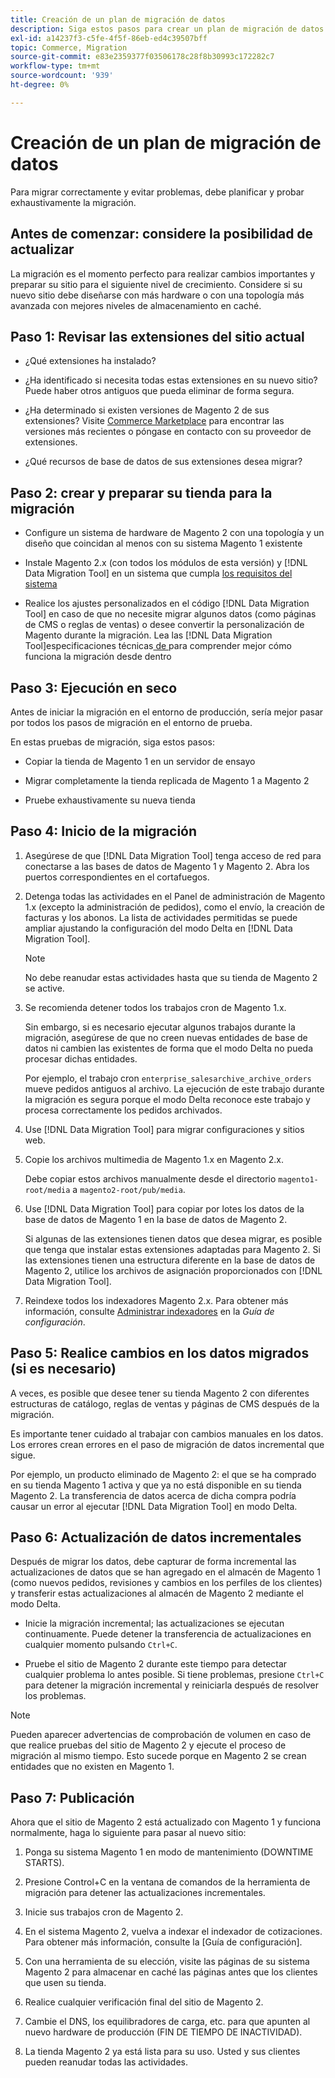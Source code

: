 ```yaml
---
title: Creación de un plan de migración de datos
description: Siga estos pasos para crear un plan de migración de datos para garantizar una actualización correcta de Magento 1 a Magento 2.
exl-id: a14237f3-c5fe-4f5f-86eb-ed4c39507bff
topic: Commerce, Migration
source-git-commit: e83e2359377f03506178c28f8b30993c172282c7
workflow-type: tm+mt
source-wordcount: '939'
ht-degree: 0%

---
```


# Creación de un plan de migración de datos

Para migrar correctamente y evitar problemas, debe planificar y probar exhaustivamente la migración.

## Antes de comenzar: considere la posibilidad de actualizar

La migración es el momento perfecto para realizar cambios importantes y preparar su sitio para el siguiente nivel de crecimiento. Considere si su nuevo sitio debe diseñarse con más hardware o con una topología más avanzada con mejores niveles de almacenamiento en caché.

## Paso 1: Revisar las extensiones del sitio actual

* ¿Qué extensiones ha instalado?

* ¿Ha identificado si necesita todas estas extensiones en su nuevo sitio? Puede haber otros antiguos que pueda eliminar de forma segura.

* ¿Ha determinado si existen versiones de Magento 2 de sus extensiones? Visite [Commerce Marketplace] para encontrar las versiones más recientes o póngase en contacto con su proveedor de extensiones.

* ¿Qué recursos de base de datos de sus extensiones desea migrar?

## Paso 2: crear y preparar su tienda para la migración

* Configure un sistema de hardware de Magento 2 con una topología y un diseño que coincidan al menos con su sistema Magento 1 existente

* Instale Magento 2.x (con todos los módulos de esta versión) y [!DNL Data Migration Tool] en un sistema que cumpla [los requisitos del sistema](../../installation/system-requirements.md)

* Realice los ajustes personalizados en el código [!DNL Data Migration Tool] en caso de que no necesite migrar algunos datos (como páginas de CMS o reglas de ventas) o desee convertir la personalización de Magento durante la migración. Lea las [!DNL Data Migration Tool]especificaciones técnicas[ de ](technical-specification.md) para comprender mejor cómo funciona la migración desde dentro

## Paso 3: Ejecución en seco

Antes de iniciar la migración en el entorno de producción, sería mejor pasar por todos los pasos de migración en el entorno de prueba.

En estas pruebas de migración, siga estos pasos:

* Copiar la tienda de Magento 1 en un servidor de ensayo

* Migrar completamente la tienda replicada de Magento 1 a Magento 2

* Pruebe exhaustivamente su nueva tienda

## Paso 4: Inicio de la migración

1. Asegúrese de que [!DNL Data Migration Tool] tenga acceso de red para conectarse a las bases de datos de Magento 1 y Magento 2. Abra los puertos correspondientes en el cortafuegos.

1. Detenga todas las actividades en el Panel de administración de Magento 1.x (excepto la administración de pedidos), como el envío, la creación de facturas y los abonos. La lista de actividades permitidas se puede ampliar ajustando la configuración del modo Delta en [!DNL Data Migration Tool].

   >[!NOTE]
   >
   >No debe reanudar estas actividades hasta que su tienda de Magento 2 se active.

1. Se recomienda detener todos los trabajos cron de Magento 1.x.

   Sin embargo, si es necesario ejecutar algunos trabajos durante la migración, asegúrese de que no creen nuevas entidades de base de datos ni cambien las existentes de forma que el modo Delta no pueda procesar dichas entidades.

   Por ejemplo, el trabajo cron `enterprise_salesarchive_archive_orders` mueve pedidos antiguos al archivo. La ejecución de este trabajo durante la migración es segura porque el modo Delta reconoce este trabajo y procesa correctamente los pedidos archivados.

1. Use [!DNL Data Migration Tool] para migrar configuraciones y sitios web.

1. Copie los archivos multimedia de Magento 1.x en Magento 2.x.

   Debe copiar estos archivos manualmente desde el directorio `magento1-root/media` a `magento2-root/pub/media`.

1. Use [!DNL Data Migration Tool] para copiar por lotes los datos de la base de datos de Magento 1 en la base de datos de Magento 2.

   Si algunas de las extensiones tienen datos que desea migrar, es posible que tenga que instalar estas extensiones adaptadas para Magento 2. Si las extensiones tienen una estructura diferente en la base de datos de Magento 2, utilice los archivos de asignación proporcionados con [!DNL Data Migration Tool].

1. Reindexe todos los indexadores Magento 2.x. Para obtener más información, consulte [Administrar indexadores](../../configuration/cli/manage-indexers.md) en la _Guía de configuración_.

## Paso 5: Realice cambios en los datos migrados (si es necesario)

A veces, es posible que desee tener su tienda Magento 2 con diferentes estructuras de catálogo, reglas de ventas y páginas de CMS después de la migración.

Es importante tener cuidado al trabajar con cambios manuales en los datos. Los errores crean errores en el paso de migración de datos incremental que sigue.

Por ejemplo, un producto eliminado de Magento 2: el que se ha comprado en su tienda Magento 1 activa y que ya no está disponible en su tienda Magento 2. La transferencia de datos acerca de dicha compra podría causar un error al ejecutar [!DNL Data Migration Tool] en modo Delta.

## Paso 6: Actualización de datos incrementales

Después de migrar los datos, debe capturar de forma incremental las actualizaciones de datos que se han agregado en el almacén de Magento 1 (como nuevos pedidos, revisiones y cambios en los perfiles de los clientes) y transferir estas actualizaciones al almacén de Magento 2 mediante el modo Delta.

* Inicie la migración incremental; las actualizaciones se ejecutan continuamente. Puede detener la transferencia de actualizaciones en cualquier momento pulsando `Ctrl+C`.

* Pruebe el sitio de Magento 2 durante este tiempo para detectar cualquier problema lo antes posible. Si tiene problemas, presione `Ctrl+C` para detener la migración incremental y reiniciarla después de resolver los problemas.

>[!NOTE]
>
>Pueden aparecer advertencias de comprobación de volumen en caso de que realice pruebas del sitio de Magento 2 y ejecute el proceso de migración al mismo tiempo. Esto sucede porque en Magento 2 se crean entidades que no existen en Magento 1.

## Paso 7: Publicación

Ahora que el sitio de Magento 2 está actualizado con Magento 1 y funciona normalmente, haga lo siguiente para pasar al nuevo sitio:

1. Ponga su sistema Magento 1 en modo de mantenimiento (DOWNTIME STARTS).

1. Presione Control+C en la ventana de comandos de la herramienta de migración para detener las actualizaciones incrementales.

1. Inicie sus trabajos cron de Magento 2.

1. En el sistema Magento 2, vuelva a indexar el indexador de cotizaciones. Para obtener más información, consulte la [Guía de configuración].

1. Con una herramienta de su elección, visite las páginas de su sistema Magento 2 para almacenar en caché las páginas antes que los clientes que usen su tienda.

1. Realice cualquier verificación final del sitio de Magento 2.

1. Cambie el DNS, los equilibradores de carga, etc. para que apunten al nuevo hardware de producción (FIN DE TIEMPO DE INACTIVIDAD).

1. La tienda Magento 2 ya está lista para su uso. Usted y sus clientes pueden reanudar todas las actividades.

<!-- LINK ADDRESSES -->

[Commerce Marketplace]: https://marketplace.magento.com
